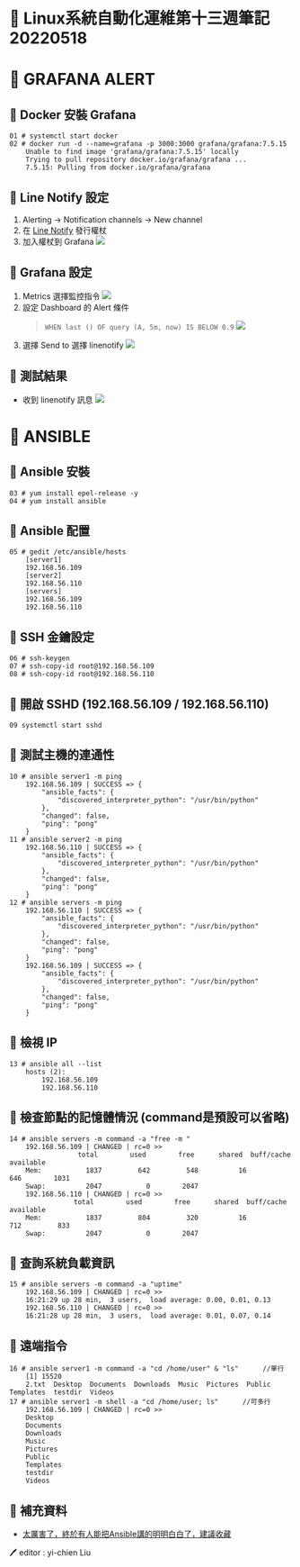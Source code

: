 # 📝 Linux系統自動化運維第十三週筆記20220518
# 📖 GRAFANA ALERT
## 🔖 Docker 安裝 Grafana 
```
01 # systemctl start docker
02 # docker run -d --name=grafana -p 3000:3000 grafana/grafana:7.5.15
    Unable to find image 'grafana/grafana:7.5.15' locally
    Trying to pull repository docker.io/grafana/grafana ... 
    7.5.15: Pulling from docker.io/grafana/grafana
```
## 🔖 Line Notify 設定
1. Alerting -> Notification channels -> New channel
2. 在 [Line Notify](https://notify-bot.line.me/zh_TW/) 發行權杖
3. 加入權杖到 Grafana
![](pic/linenotify_setting.png)
## 🔖 Grafana 設定
1. Metrics 選擇監控指令
![](pic/dashboard_setting1.png)
2. 設定 Dashboard 的 Alert 條件
    > `WHEN last () OF query (A, 5m, now) IS BELOW 0.9`
![](pic/dashboard_setting2.png)
3. 選擇 Send to 選擇 linenotify
![](pic/dashboard_setting3.png)
## 🔖 測試結果
* 收到 linenotify 訊息
![](pic/linenotify.png)
# 📖 ANSIBLE
## 🔖 Ansible 安裝
```
03 # yum install epel-release -y
04 # yum install ansible
```
## 🔖 Ansible 配置
```
05 # gedit /etc/ansible/hosts
    [server1]
    192.168.56.109
    [server2]
    192.168.56.110
    [servers]
    192.168.56.109
    192.168.56.110
```
## 🔖 SSH 金鑰設定
```
06 # ssh-keygen
07 # ssh-copy-id root@192.168.56.109
08 # ssh-copy-id root@192.168.56.110
```
## 🔖 開啟 SSHD (192.168.56.109 / 192.168.56.110)
```
09 systemctl start sshd
```
## 🔖 測試主機的連通性
```
10 # ansible server1 -m ping
    192.168.56.109 | SUCCESS => {
        "ansible_facts": {
            "discovered_interpreter_python": "/usr/bin/python"
        }, 
        "changed": false, 
        "ping": "pong"
    }
11 # ansible server2 -m ping
    192.168.56.110 | SUCCESS => {
        "ansible_facts": {
            "discovered_interpreter_python": "/usr/bin/python"
        }, 
        "changed": false, 
        "ping": "pong"
    }
12 # ansible servers -m ping
    192.168.56.110 | SUCCESS => {
        "ansible_facts": {
            "discovered_interpreter_python": "/usr/bin/python"
        }, 
        "changed": false, 
        "ping": "pong"
    }
    192.168.56.109 | SUCCESS => {
        "ansible_facts": {
            "discovered_interpreter_python": "/usr/bin/python"
        }, 
        "changed": false, 
        "ping": "pong"
    }
```
## 🔖 檢視 IP
```
13 # ansible all --list
    hosts (2):
        192.168.56.109
        192.168.56.110
```
## 🔖 檢查節點的記憶體情況 (command是預設可以省略)
```
14 # ansible servers -m command -a "free -m " 
    192.168.56.109 | CHANGED | rc=0 >>
                 total        used        free      shared  buff/cache   available
    Mem:           1837         642         548          16         646        1031
    Swap:          2047           0        2047
    192.168.56.110 | CHANGED | rc=0 >>
                total        used        free      shared  buff/cache   available
    Mem:           1837         804         320          16         712         833
    Swap:          2047           0        2047
```
## 🔖 查詢系統負載資訊
```
15 # ansible servers -m command -a "uptime"
    192.168.56.109 | CHANGED | rc=0 >>
    16:21:29 up 28 min,  3 users,  load average: 0.00, 0.01, 0.13
    192.168.56.110 | CHANGED | rc=0 >>
    16:21:28 up 28 min,  3 users,  load average: 0.01, 0.07, 0.14
```
## 🔖 遠端指令
```
16 # ansible server1 -m command -a "cd /home/user" & "ls"      //單行
    [1] 15520
    2.txt  Desktop	Documents  Downloads  Music  Pictures  Public  Templates  testdir  Videos
17 # ansible server1 -m shell -a "cd /home/user; ls"      //可多行
    192.168.56.109 | CHANGED | rc=0 >>
    Desktop
    Documents
    Downloads
    Music
    Pictures
    Public
    Templates
    testdir
    Videos
```

## 📖 補充資料
* [太厲害了，終於有人能把Ansible講的明明白白了，建議收藏](https://tw511.com/a/01/32123.html)



🖊️ editor : yi-chien Liu
